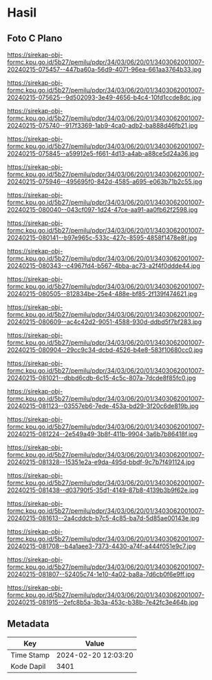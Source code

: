 # Hasil

## Foto C Plano

https://sirekap-obj-formc.kpu.go.id/5b27/pemilu/pdpr/34/03/06/20/01/3403062001007-20240215-075457--447ba60a-56d9-4071-96ea-661aa3764b33.jpg

https://sirekap-obj-formc.kpu.go.id/5b27/pemilu/pdpr/34/03/06/20/01/3403062001007-20240215-075625--9d502093-3e49-4656-b4c4-10fd1ccde8dc.jpg

https://sirekap-obj-formc.kpu.go.id/5b27/pemilu/pdpr/34/03/06/20/01/3403062001007-20240215-075740--917f3369-1ab9-4ca0-adb2-ba888d46fb21.jpg

https://sirekap-obj-formc.kpu.go.id/5b27/pemilu/pdpr/34/03/06/20/01/3403062001007-20240215-075845--a59912e5-f661-4d13-a4ab-a88ce5d24a36.jpg

https://sirekap-obj-formc.kpu.go.id/5b27/pemilu/pdpr/34/03/06/20/01/3403062001007-20240215-075946--495695f0-842d-4585-a695-e063b71b2c55.jpg

https://sirekap-obj-formc.kpu.go.id/5b27/pemilu/pdpr/34/03/06/20/01/3403062001007-20240215-080040--043cf097-1d24-47ce-aa91-aa0fb62f2598.jpg

https://sirekap-obj-formc.kpu.go.id/5b27/pemilu/pdpr/34/03/06/20/01/3403062001007-20240215-080141--b97e965c-533c-427c-8595-4858f1478e8f.jpg

https://sirekap-obj-formc.kpu.go.id/5b27/pemilu/pdpr/34/03/06/20/01/3403062001007-20240215-080343--c4967fd4-b567-4bba-ac73-a2f4f0ddde44.jpg

https://sirekap-obj-formc.kpu.go.id/5b27/pemilu/pdpr/34/03/06/20/01/3403062001007-20240215-080505--812834be-25e4-488e-bf85-2f139f474621.jpg

https://sirekap-obj-formc.kpu.go.id/5b27/pemilu/pdpr/34/03/06/20/01/3403062001007-20240215-080609--ac4c42d2-9051-4588-930d-ddbd5f7bf283.jpg

https://sirekap-obj-formc.kpu.go.id/5b27/pemilu/pdpr/34/03/06/20/01/3403062001007-20240215-080904--29cc9c34-dcbd-4526-b4e8-583f10680cc0.jpg

https://sirekap-obj-formc.kpu.go.id/5b27/pemilu/pdpr/34/03/06/20/01/3403062001007-20240215-081021--dbbd6cdb-6c15-4c5c-807a-7dcde8f85fc0.jpg

https://sirekap-obj-formc.kpu.go.id/5b27/pemilu/pdpr/34/03/06/20/01/3403062001007-20240215-081123--03557eb6-7ede-453a-bd29-3f20c6de819b.jpg

https://sirekap-obj-formc.kpu.go.id/5b27/pemilu/pdpr/34/03/06/20/01/3403062001007-20240215-081224--2e549a49-3b8f-411b-9904-3a6b7b86418f.jpg

https://sirekap-obj-formc.kpu.go.id/5b27/pemilu/pdpr/34/03/06/20/01/3403062001007-20240215-081328--15351e2a-e9da-495d-bbdf-9c7b7f491124.jpg

https://sirekap-obj-formc.kpu.go.id/5b27/pemilu/pdpr/34/03/06/20/01/3403062001007-20240215-081438--d03790f5-35d1-4149-87b8-4139b3b9f62e.jpg

https://sirekap-obj-formc.kpu.go.id/5b27/pemilu/pdpr/34/03/06/20/01/3403062001007-20240215-081613--2a4cddcb-b7c5-4c85-ba7d-5d85ae00143e.jpg

https://sirekap-obj-formc.kpu.go.id/5b27/pemilu/pdpr/34/03/06/20/01/3403062001007-20240215-081708--b4a1aee3-7373-4430-a74f-a444f051e9c7.jpg

https://sirekap-obj-formc.kpu.go.id/5b27/pemilu/pdpr/34/03/06/20/01/3403062001007-20240215-081807--52405c74-1e10-4a02-ba8a-7d6cb0f6e9ff.jpg

https://sirekap-obj-formc.kpu.go.id/5b27/pemilu/pdpr/34/03/06/20/01/3403062001007-20240215-081915--2efc8b5a-3b3a-453c-b38b-7e42fc3e464b.jpg


## Metadata

| Key        | Value               |
| ---------- | ------------------- |
| Time Stamp | 2024-02-20 12:03:20 |
| Kode Dapil | 3401                |



